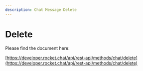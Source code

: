```yaml
---
description: Chat Message Delete
---
```


# Delete

Please find the document here: 

[https://developer.rocket.chat/api/rest-api/methods/chat/delete](https://developer.rocket.chat/api/rest-api/methods/chat/delete)

